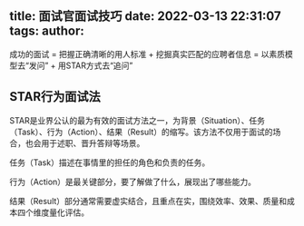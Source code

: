 title: 面试官面试技巧
date: 2022-03-13 22:31:07
tags:
author:
---
成功的面试 = 把握正确清晰的用人标准 + 挖掘真实匹配的应聘者信息 = 以素质模型去“发问” + 用STAR方式去“追问”

## STAR行为面试法

STAR是业界公认的最为有效的面试方法之一，为背景（Situation）、任务（Task）、行为（Action）、结果（Result）的缩写。该方法不仅用于面试的场合，也会用于述职、晋升答辩等场景。

任务（Task）描述在事情里的担任的角色和负责的任务。

行为（Action）是最关键部分，要了解做了什么，展现出了哪些能力。

结果（Result）部分通常需要虚实结合，且重点在实，围绕效率、效果、质量和成本四个维度量化评估。